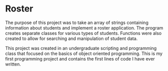 # Roster

The purpose of this project was to take an array of strings containing information about students and implement a roster application.
The program creates separate classes for various types of students. 
Functions were also created to allow for searching and manipulation of student data.

This project was created in an undergraduate scripting and programming class that focused on the basics of object oriented programming. 
This is my first programming project and contains the first lines of code I have ever written.
